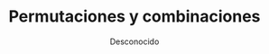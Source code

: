 ---
title: "Permutaciones y combinaciones"
year: 2008
thumbnail: "assets/img/Logo-omslp.png"
topic: "Combinatoria"
file: "assets/pdf/Permutaciones-y-combinaciones.pdf"
author: "Desconocido"
level: "Básico"
alttext: "Hay que cambiar cosas de lugar aquí."
---